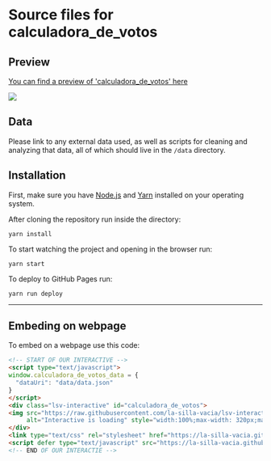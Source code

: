 Source files for calculadora_de_votos
=====

## Preview

[You can find a preview of 'calculadora_de_votos' here](https://la-silla-vacia.github.io/calculadora_de_votos)

![](https://raw.githubusercontent.com/la-silla-vacia/calculadora_de_votos/master/dev/screenshot.png)

## Data
Please link to any external data used, as well as scripts for cleaning and analyzing that data, all of which should live in the `/data` directory.

## Installation
First, make sure you have [Node.js](https://nodejs.org/) and [Yarn](https://yarnpkg.com/en/) installed on your operating system.

After cloning the repository run inside the directory:
```
yarn install
```

To start watching the project and opening in the browser run:
```
yarn start
```

To deploy to GitHub Pages run:
```
yarn run deploy
```

---

## Embeding on webpage
To embed on a webpage use this code:
```html
<!-- START OF OUR INTERACTIVE -->
<script type="text/javascript">
window.calculadora_de_votos_data = {
  "dataUri": "data/data.json"
}
</script>
<div class="lsv-interactive" id="calculadora_de_votos">
<img src="https://raw.githubusercontent.com/la-silla-vacia/lsv-interactive/master/misc/lsvi-loading.gif"
     alt="Interactive is loading" style="width:100%;max-width: 320px;margin: 4em auto;display: block;">
</div>
<link type="text/css" rel="stylesheet" href="https://la-silla-vacia.github.io/calculadora_de_votos/styles.css" />
<script defer type="text/javascript" src="https://la-silla-vacia.github.io/calculadora_de_votos/script.js"></script>
<!-- END OF OUR INTERACTIE -->
```